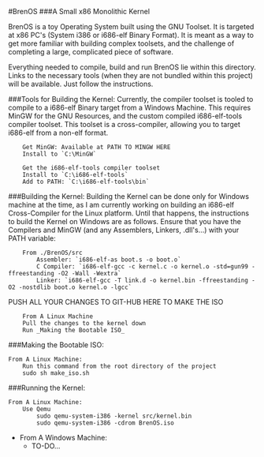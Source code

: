 #BrenOS 
###A Small x86 Monolithic Kernel

BrenOS is a toy Operating System built using the GNU Toolset. It is targeted at x86 PC's (System i386 or i686-elf Binary Format). It is meant as a way to get more familiar with building complex toolsets, and the challenge of completing a large, complicated piece of software. 

Everything needed to compile, build and run BrenOS lie within this directory. Links to the necessary tools (when they are not bundled within this project) will be available. Just follow the instructions. 

###Tools for Building the Kernel:
Currently, the compiler toolset is tooled to compile to a i686-elf Binary target from a Windows Machine. This requires MinGW for the GNU Resources, and the custom compiled i686-elf-tools compiler toolset. This toolset is a cross-compiler, allowing you to target i686-elf from a non-elf format.

    	Get MinGW: Available at PATH TO MINGW HERE
    	Install to `C:\MinGW`
    	
    	Get the i686-elf-tools compiler toolset
    	Install to `C:\i686-elf-tools`
    	Add to PATH: `C:\i686-elf-tools\bin`
	
###Building the Kernel:
Building the Kernel can be done only for Windows machine at the time, as I am currently working on building an i686-elf Cross-Compiler for the Linux platform. Until that happens, the instructions to build the Kernel on Windows are as follows. Ensure that you have the Compilers and MinGW (and any Assemblers, Linkers, .dll's...) with your PATH variable:

    	From ./BrenOS/src	
    		Assembler: `i686-elf-as boot.s -o boot.o`
    		C Compiler: `i686-elf-gcc -c kernel.c -o kernel.o -std=gun99 -ffreestanding -O2 -Wall -Wextra`
    		Linker: `i686-elf-gcc -T link.d -o kernel.bin -ffreestanding -O2 -nostdlib boot.o kernel.o -lgcc`

PUSH ALL YOUR CHANGES TO GIT-HUB HERE TO MAKE THE ISO
	
    	From A Linux Machine
		Pull the changes to the kernel down
		Run _Making the Bootable ISO_
	

	
###Making the Bootable ISO:

	From A Linux Machine:
		Run this command from the root directory of the project
		sudo sh make_iso.sh
	
###Running the Kernel:

	From A Linux Machine:
		Use Qemu
			sudo qemu-system-i386 -kernel src/kernel.bin
			sudo qemu-system-i386 -cdrom BrenOS.iso

- From A Windows Machine:
	- TO-DO...
	
